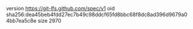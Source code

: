 version https://git-lfs.github.com/spec/v1
oid sha256:dea45beb4fdd27ec7b49c98ddcf65fd8bbc68f8dc8ad396d9679a04bb7ea5c8e
size 2970

